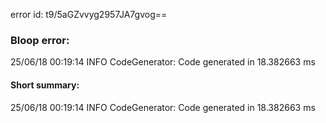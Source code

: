 error id: t9/5aGZvvyg2957JA7gvog==
### Bloop error:

25/06/18 00:19:14 INFO CodeGenerator: Code generated in 18.382663 ms
#### Short summary: 

25/06/18 00:19:14 INFO CodeGenerator: Code generated in 18.382663 ms